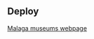 ## Deploy
<a href="https://rafael2026.github.io/frontend/Museos de Málaga">Malaga museums webpage</a>
